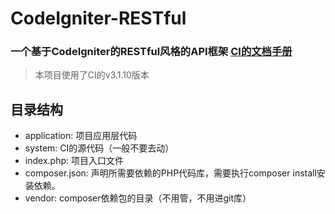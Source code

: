 # CodeIgniter-RESTful

### 一个基于CodeIgniter的RESTful风格的API框架  [CI的文档手册](http://codeigniter.org.cn/user_guide/general/welcome.html)

> 本项目使用了CI的v3.1.10版本

## 目录结构

* application: 项目应用层代码
* system: CI的源代码（一般不要去动）
* index.php: 项目入口文件
* composer.json: 声明所需要依赖的PHP代码库，需要执行composer install安装依赖。
* vendor: composer依赖包的目录（不用管，不用进git库）


